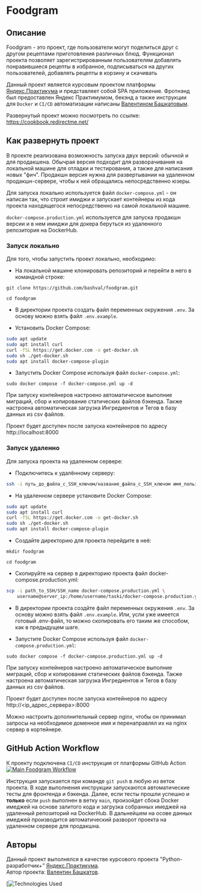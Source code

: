 #  Foodgram

## Описание

Foodgram - это проект, где пользователи могут поделиться друг с другом рецептами приготовления различных блюд. Функционал проекта позволяет зарегистрированным пользователям добавлять понравившиеся рецепты в избранное, подписываться на других пользователей, добавлять рецепты в корзину и скачивать

Данный проект является курсовым проектом платформы [Яндекс.Практикума](https://practicum.yandex.ru/) и представляет собой SPA приложение. Фротнэнд был предоставлен Яндекс Практимумом, бекэнд а также инструкции для `Docker` и `CI/CD` автоматизации написаны [Валентином Башкатовым](https://github.com/bashval).

Развернутый проект можно посмотреть по ссылке: https://cookbook.redirectme.net/

## Как развернуть проект

В проекте реализована возможность запуска двух версий: обычной и для продакшена. Обычрая версия подходит для разворачивания на локальной машине для отладки и тестирования, а также для написания новых "фич". Продакшн версия нужна для развертывании на удаленном продакшн-сервере, чтобы к ней обращались непосредственно юзеры. 

Для запуска локально используется файл `docker-compose.yml` - он написан так, что строит имиджи и запускает контейнеры из кода проекта находящегося непосредственно на самой локальной машине.  

`docker-compose.production.yml` используется для запуска продакшн версии и в нем имиджи для докера беруться из удаленного репозитория на DockerHub.

### Запуск локально

Для того, чтобы запустить проект локально, необходимо:

- На локальной машине клонировать репозиторий и перейти в него в командной строке:

```git clone https://github.com/bashval/foodgram.git```

```cd foodgram```

- В директории проекта создать файл переменных окружения `.env`. За основу можно взять файл `.env.example`. 

- Установить Docker Compose:
```Bash
sudo apt update
sudo apt install curl
curl -fSL https://get.docker.com -o get-docker.sh
sudo sh ./get-docker.sh
sudo apt install docker-compose-plugin
```

- Запустить Docker Compose используя файл `docker-compose.yml`:

```sudo docker compose -f docker-compose.yml up -d```

При запуску контейнеров настроено автоматическое выполние миграций, сбор и копирование статических файлов бэкенда. Также настроена автоматическая загрузка Ингредиентов и Тегов в базу данных из csv файлов.

Проект будет доступен после запуска контейнеров по адресу http://localhost:8000

### Запуск удаленно

Для запуска проекта на удаленном сервере:

- Подключитесь к удалённому серверу:
```Bash
ssh -i путь_до_файла_с_SSH_ключом/название_файла_с_SSH_ключом имя_пользователя@ip_адрес_сервера
```

- На удаленном сервере установите Docker Compose:
```Bash
sudo apt update
sudo apt install curl
curl -fSL https://get.docker.com -o get-docker.sh
sudo sh ./get-docker.sh
sudo apt install docker-compose-plugin
```

- Создайте директорию для проекта перейдите в неё:

```mkdir foodgram```

```cd foodgram```

- Скопируйте на сервер в директорию проекта файл docker-compose.production.yml:

```Bash
scp -i path_to_SSH/SSH_name docker-compose.production.yml \
    username@server_ip:/home/username/taski/docker-compose.production.yml
```

- В директории проекта создйте файл переменных окружения `.env`. За основу можно взять файл `.env.example`. Или, усли уже имеется готовый .env-файл, то можно скопировать его таким же способом, как в предыдущем шаге. 

- Запустите Docker Compose используя файл `docker-compose.production.yml`:

```sudo docker compose -f docker-compose.production.yml up -d```

При запуску контейнеров настроено автоматическое выполние миграций, сбор и копирование статических файлов бэкенда. Также настроена автоматическая загрузка Ингредиентов и Тегов в базу данных из csv файлов.

Проект будет доступен после запуска контейнеров по адресу http://<ip_адрес_сервера>:8000

Можно настроить дополнительный сервер nginx, чтобы он принимал запросы на необходимое доменное имя и перенаправлял их на nginx сервер в кортейнере.

## GitHub Action Workflow

К проекту подключена `CI/CD` инструкция от платформы GitHub Action [![Main Foodgram Workflow](https://github.com/bashval/foodgram/actions/workflows/main.yml/badge.svg)](https://github.com/bashval/foodgram/actions/workflows/main.yml)

Инструкция запускается при команде `git push` в любую из веток проекта. В ходе выполнения инструкции запускаются автоматические тесты для фронтенда и бэкенда. Далее, если тесты прошли успешно и **только** если  `push` выполнен в ветку `main`, произойдет сбока Docker имеджей на основе залитого кода и загрузка собранных имеджей на удаленный репозиторий на DockerHub. В дальнейшем на осове данных имеджей производится автоматический разворот проекта на удаленном сервере для продакшна. 

## Авторы
Данный проект выполнялся в качестве курсового проекта "Python-разработчик+" [Яндекс.Практикума](https://practicum.yandex.ru/).  
Автор проекта: [Валентин Башкатов](https://github.com/bashval).

[![Technologies Used](https://github-readme-tech-stack.vercel.app/api/cards?title=Technologies+Used&align=center&titleAlign=center&fontSize=28&lineCount=1&theme=blood&width=730&bg=%23FFFFFF&badge=%23EBEBEB&border=%23EBEBEB&titleColor=%23FF5F5F&line1=Python%2CPython%2C1799ea%3BDjango%2Cdjango%2C1799ea%3Bdjango+rest+framework%2Cdjango+rest+framework%2C1799ea%3Bdocker%2Cdocker%2C1799ea%3Bgithub+actions%2Cgithub+actions%2C1799ea%3B)
